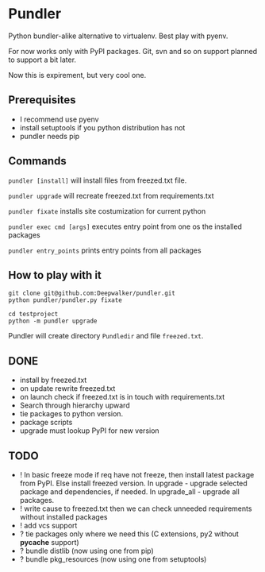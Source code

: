 Pundler
=======

Python bundler-alike alternative to virtualenv. Best play with pyenv.

For now works only with PyPI packages.
Git, svn and so on support planned to support a bit later.

Now this is expirement, but very cool one.

Prerequisites
-------------

- I recommend use pyenv
- install setuptools if you python distribution has not
- pundler needs pip


Commands
--------

`pundler [install]` will install files from freezed.txt file.

`pundler upgrade` will recreate freezed.txt from requirements.txt

`pundler fixate` installs site costumization for current python

`pundler exec cmd [args]` executes entry point from one os the installed packages

`pundler entry_points` prints entry points from all packages


How to play with it
-------------------

    git clone git@github.com:Deepwalker/pundler.git
    python pundler/pundler.py fixate

    cd testproject
    python -m pundler upgrade

Pundler will create directory `Pundledir` and file `freezed.txt`.


DONE
----
- install by freezed.txt
- on update rewrite freezed.txt
- on launch check if freezed.txt is in touch with requirements.txt
- Search through hierarchy upward
- tie packages to python version.
- package scripts
- upgrade must lookup PyPI for new version


TODO
----
- ! In basic freeze mode if req have not freeze, then install latest package from PyPI. Else install freezed version.
    In upgrade - upgrade selected package and dependencies, if needed.
    In upgrade_all - upgrade all packages.
- ! write cause to freezed.txt then we can check unneeded requirements without installed packages
- ! add vcs support
- ? tie packages only where we need this (C extensions, py2 without __pycache__ support)
- ? bundle distlib (now using one from pip)
- ? bundle pkg_resources (now using one from setuptools)